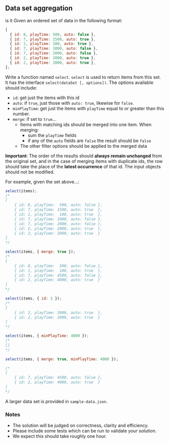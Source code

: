 ## Data set aggregation
is it
Given an ordered set of data in the following format:

```javascript
[
  { id: 8, playTime: 500, auto: false },
  { id: 7, playTime: 1500, auto: true },
  { id: 1, playTime: 100, auto: true },
  { id: 7, playTime: 1000, auto: false },
  { id: 7, playTime: 2000, auto: false },
  { id: 2, playTime: 2000, auto: true },
  { id: 2, playTime: 2000, auto: true },
];
```

Write a function named `select`. `select` is used to return items from this set.
It has the interface `select(dataSet [, options])`. The options available should include:

- `id`: get just the items with this id
- `auto`: if `true`, just those with `auto: true`, likewise for `false`.
- `minPlayTime`: get just the items with `playTime` equal to or greater than this number.
- `merge`: if set to `true`...
  - Items with matching ids should be merged into one item. When merging:
    - sum the `playTime` fields
    - if any of the `auto` fields are `false` the result should be `false`
  - The other filter options should be applied to the merged data

**Important**: The order of the results should **always remain unchanged** from the original set, and in the case of merging items with
duplicate ids, the row should take the place of the **latest occurrence** of that id. The input objects should not be
modified.

For example, given the set above...:

```javascript
select(items);
/*
[
    { id: 8, playTime:  500, auto: false },
    { id: 7, playTime: 1500, auto: true  },
    { id: 1, playTime:  100, auto: true  },
    { id: 7, playTime: 1000, auto: false },
    { id: 7, playTime: 2000, auto: false },
    { id: 2, playTime: 2000, auto: true  },
    { id: 2, playTime: 2000, auto: true  }
]
*/

select(items, { merge: true });
/*
[
    { id: 8, playTime:  500, auto: false },
    { id: 1, playTime:  100, auto: true  },
    { id: 7, playTime: 4500, auto: false },
    { id: 2, playTime: 4000, auto: true  }
]
*/

select(items, { id: 2 });
/*
[
    { id: 2, playTime: 2000, auto: true  },
    { id: 2, playTime: 2000, auto: true  }
]
*/

select(items, { minPlayTime: 4000 });
/*
[]
*/

select(items, { merge: true, minPlayTime: 4000 });

/*
[
    { id: 7, playTime: 4500, auto: false },
    { id: 2, playTime: 4000, auto: true  }
]
*/
```

A larger data set is provided in `sample-data.json`.

### Notes

- The solution will be judged on correctness, clarity and efficiency.
- Please include some tests which can be run to validate your solution.
- We expect this should take roughly one hour.
